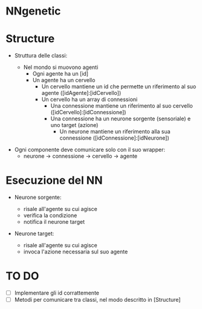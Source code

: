 # NNgenetic

# Structure

- Struttura delle classi:

  - Nel mondo si muovono agenti
    - Ogni agente ha un [id]
    - Un agente ha un cervello
      - Un cervello mantiene un id che permette un riferimento al suo agente ([idAgente]:[idCervello])
      - Un cervello ha un array di connessioni
        - Una connessione mantiene un riferimento al suo cervello ([idCervello]:[idConnessione])
        - Una connessione ha un neurone sorgente (sensoriale) e uno target (azione)
          - Un neurone mantiene un riferimento alla sua connessione ([idConnessione]:[idNeurone])

* Ogni componente deve comunicare solo con il suo wrapper:
  - neurone -> connessione -> cervello -> agente

# Esecuzione del NN

- Neurone sorgente:

  - risale all'agente su cui agisce
  - verifica la condizione
  - notifica il neurone target

- Neurone target:
  - risale all'agente su cui agisce
  - invoca l'azione necessaria sul suo agente

# TO DO

- [ ] Implementare gli id corrattemente
- [ ] Metodi per comunicare tra classi, nel modo descritto in [Structure]
